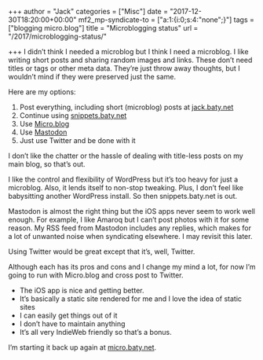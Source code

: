 +++
author = "Jack"
categories = ["Misc"]
date = "2017-12-30T18:20:00+00:00"
mf2_mp-syndicate-to = ["a:1:{i:0;s:4:\"none\";}"]
tags = ["blogging micro.blog"]
title = "Microblogging status"
url = "/2017/microblogging-status/"

+++
I didn&#8217;t think I needed a microblog but I think I need a microblog. I like writing short posts and sharing random images and links. These don&#8217;t need titles or tags or other meta data. They&#8217;re just throw away thoughts, but I wouldn&#8217;t mind if they were preserved just the same.

Here are my options:

<ol class="org-ol">
  <li>
    Post everything, including short (microblog) posts at <a href="https://jack.baty.net/">jack.baty.net</a>
  </li>
  <li>
    Continue using <a href="https://snippets.baty.net">snippets.baty.net</a>
  </li>
  <li>
    Use <a href="https://micro.blog/">Micro.blog</a>
  </li>
  <li>
    Use <a href="https://joinmastodon.org">Mastodon</a>
  </li>
  <li>
    Just use Twitter and be done with it
  </li>
</ol>

I don&#8217;t like the chatter or the hassle of dealing with title-less posts on my main blog, so that&#8217;s out.

I like the control and flexibility of WordPress but it&#8217;s too heavy for just a microblog. Also, it lends itself to non-stop tweaking. Plus, I don&#8217;t feel like babysitting another WordPress install. So then snippets.baty.net is out.

Mastodon is almost the right thing but the iOS apps never seem to work well enough. For example, I like Amaroq but I can&#8217;t post photos with it for some reason. My RSS feed from Mastodon includes any replies, which makes for a lot of unwanted noise when syndicating elsewhere. I may revisit this later.

Using Twitter would be great except that it&#8217;s, well, Twitter.

Although each has its pros and cons and I change my mind a lot, for now I&#8217;m going to run with Micro.blog and cross post to Twitter.

<ul class="org-ul">
  <li>
    The iOS app is nice and getting better.
  </li>
  <li>
    It&#8217;s basically a static site rendered for me and I love the idea of static sites
  </li>
  <li>
    I can easily get things out of it
  </li>
  <li>
    I don&#8217;t have to maintain anything
  </li>
  <li>
    It&#8217;s all very IndieWeb friendly so that&#8217;s a bonus.
  </li>
</ul>

I&#8217;m starting it back up again at [micro.baty.net][1].

 [1]: http://micro.baty.net/